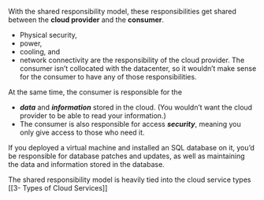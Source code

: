 
With the shared responsibility model, these responsibilities get shared between the **cloud provider** and the **consumer**. 

- Physical security, 
- power,
- cooling, and 
- network connectivity 
are the responsibility of the cloud provider. The consumer isn’t collocated with the datacenter, so it wouldn’t make sense for the consumer to have any of those responsibilities.

At the same time, the consumer is responsible for the 
- ***data*** and ***information*** stored in the cloud. (You wouldn’t want the cloud provider to be able to read your information.) 
- The consumer is also responsible for access ***security***, meaning you only give access to those who need it.

If you deployed a virtual machine and installed an SQL database on it, you’d be responsible for database patches and updates, as well as maintaining the data and information stored in the database.

The shared responsibility model is heavily tied into the cloud service types 
[[3- Types of Cloud Services]]

